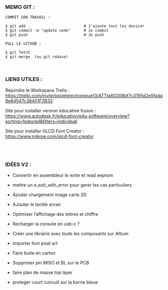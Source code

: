 ### MEMO GIT :    
```
COMMIT SON TRAVAIL : 

$ git add .                        # J'ajoute tout les dossier
$ git commit -m "update code"      # Je commit
$ git push                         # Je push
```
```
PULL LE GITHUB :

$ git fetch 
$ git merge  (ou git rebase)
```

<br>

### LIENS UTILES :

Rejoindre le Workspace Trello :      
https://trello.com/invite/projetelectronique13/ATTIa60208bf7c3195d2e5fada9e84547c38401F2B33


Site pour installer version éducative fusion :      
https://www.autodesk.fr/education/edu-software/overview?sorting=featured&filters=individual


Site pour installer GLCD Font Creator :     
https://www.mikroe.com/glcd-font-creator


<br>
<br>

### IDÉES V2 :

- Convertir en assembleur le write et read eeprom

- mettre un e_exit_with_error pour gerer les cas particuliers

- Ajouter chargement image carte SD

- AJouter le tactile ecran

- Optimiser l’affichage des lettres et chiffre

- Recharger la console en usb-c ?

- Créer une librairie avec touts les composants sur Altium

- Importer font pixel art

- Faire boite en carton

- Supprimer pin MISO et BL sur le PCB

- faire plan de masse top layer

- proteger court cuircuit sur la borne bleue